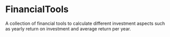 # FinancialTools
A collection of financial tools to calculate different investment aspects such as yearly return on investment and average return per year.
